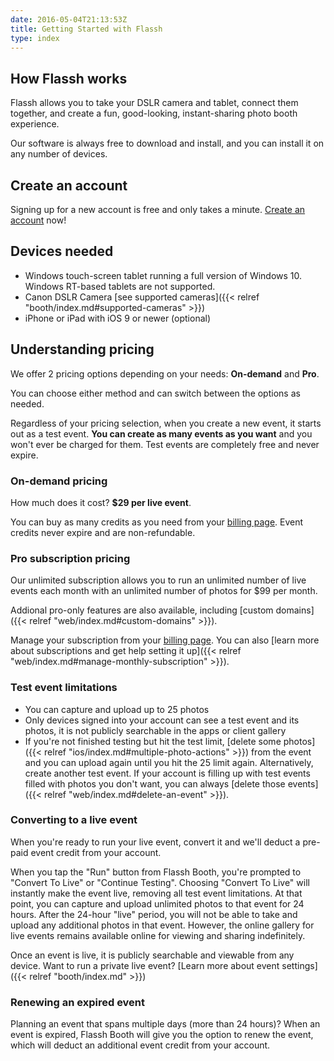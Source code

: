 ```yaml
---
date: 2016-05-04T21:13:53Z
title: Getting Started with Flassh
type: index
---
```


## How Flassh works

Flassh allows you to take your DSLR camera and tablet, connect them together, and create a fun, good-looking, instant-sharing photo booth experience.

Our software is always free to download and install, and you can install it on any number of devices.

## Create an account

Signing up for a new account is free and only takes a minute. [Create an account](https://www.flassh.co/signup) now!

## Devices needed

* Windows touch-screen tablet running a full version of Windows 10. Windows RT-based tablets are not supported.
* Canon DSLR Camera [see supported cameras]({{< relref "booth/index.md#supported-cameras" >}})
* iPhone or iPad with iOS 9 or newer (optional)

## Understanding pricing

We offer 2 pricing options depending on your needs: **On-demand** and **Pro**.

You can choose either method and can switch between the options as needed.

Regardless of your pricing selection, when you create a new event, it starts out as a test event. **You can create as many events as you want** and you won't ever be charged for them. Test events are completely free and never expire.

### On-demand pricing

How much does it cost? **$29 per live event**.

You can buy as many credits as you need from your [billing page](https://www.flassh.co/account/billing). Event credits never expire and are non-refundable.

### Pro subscription pricing

Our unlimited subscription allows you to run an unlimited number of live events each month with an unlimited number of photos for $99 per month.

Addional pro-only features are also available, including [custom domains]({{< relref "web/index.md#custom-domains" >}}).

Manage your subscription from your [billing page](https://www.flassh.co/account/billing). You can also [learn more about subscriptions and get help setting it up]({{< relref "web/index.md#manage-monthly-subscription" >}}).

### Test event limitations

* You can capture and upload up to 25 photos
* Only devices signed into your account can see a test event and its photos, it is not publicly searchable in the apps or client gallery
* If you're not finished testing but hit the test limit, [delete some photos]({{< relref "ios/index.md#multiple-photo-actions" >}}) from the event and you can upload again until you hit the 25 limit again. Alternatively, create another test event. If your account is filling up with test events filled with photos you don't want, you can always [delete those events]({{< relref "web/index.md#delete-an-event" >}}).

### Converting to a live event

When you're ready to run your live event, convert it and we'll deduct a pre-paid event credit from your account.

When you tap the "Run" button from Flassh Booth, you're prompted to "Convert To Live" or "Continue Testing". Choosing "Convert To Live" will instantly make the event live, removing all test event limitations. At that point, you can capture and upload unlimited photos to that event for 24 hours. After the 24-hour "live" period, you will not be able to take and upload any additional photos in that event. However, the online gallery for live events remains available online for viewing and sharing indefinitely.

Once an event is live, it is publicly searchable and viewable from any device. Want to run a private live event? [Learn more about event settings]({{< relref "booth/index.md" >}})

### Renewing an expired event

Planning an event that spans multiple days (more than 24 hours)? When an event is expired, Flassh Booth will give you the option to renew the event, which will deduct an additional event credit from your account.
